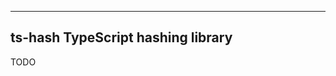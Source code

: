 ----------------------------------
ts-hash TypeScript hashing library
----------------------------------

TODO